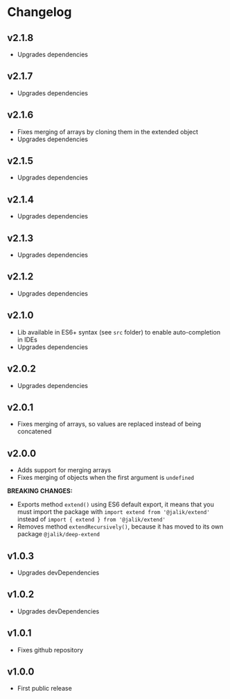 # Changelog

## v2.1.8
- Upgrades dependencies

## v2.1.7
- Upgrades dependencies

## v2.1.6
- Fixes merging of arrays by cloning them in the extended object
- Upgrades dependencies

## v2.1.5
- Upgrades dependencies

## v2.1.4
- Upgrades dependencies

## v2.1.3
- Upgrades dependencies

## v2.1.2
- Upgrades dependencies

## v2.1.0
- Lib available in ES6+ syntax (see `src` folder) to enable auto-completion in IDEs
- Upgrades dependencies

## v2.0.2
- Upgrades dependencies

## v2.0.1
- Fixes merging of arrays, so values are replaced instead of being concatened

## v2.0.0
- Adds support for merging arrays
- Fixes merging of objects when the first argument is `undefined`

**BREAKING CHANGES:**
- Exports method `extend()` using ES6 default export, it means that you must import the package with `import extend from '@jalik/extend'` instead of `import { extend } from '@jalik/extend'`
- Removes method `extendRecursively()`, because it has moved to its own package `@jalik/deep-extend`

## v1.0.3
- Upgrades devDependencies

## v1.0.2
- Upgrades devDependencies

## v1.0.1
- Fixes github repository

## v1.0.0
- First public release
